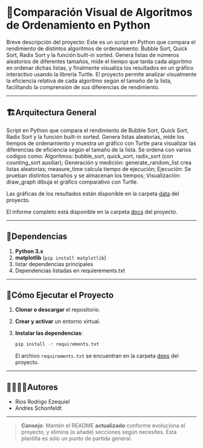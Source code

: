 # 🐍Comparación Visual de Algoritmos de Ordenamiento en Python

Breve descripción del proyecto:
Este es un script en Python que compara el rendimiento de distintos algoritmos de ordenamiento: Bubble Sort, Quick Sort, Radix Sort y la función built-in sorted. Genera listas de números aleatorios de diferentes tamaños, mide el tiempo que tarda cada algoritmo en ordenar dichas listas, y finalmente visualiza los resultados en un gráfico interactivo usando la librería Turtle. El proyecto permite analizar visualmente la eficiencia relativa de cada algoritmo según el tamaño de la lista, facilitando la comprensión de sus diferencias de rendimiento.

---
## 🏗Arquitectura General

Script en Python que compara el rendimiento de Bubble Sort, Quick Sort, Radix Sort y la función built-in sorted. Genera listas aleatorias, mide los tiempos de ordenamiento y muestra un gráfico con Turtle para visualizar las diferencias de eficiencia según el tamaño de la lista. Se ordena con varios codigos como: Algoritmos: bubble_sort, quick_sort, radix_sort (con counting_sort auxiliar); Generación y medición: generate_random_list crea listas aleatorias; measure_time calcula tiempo de ejecución; Ejecución: Se prueban distintos tamaños y se almacenan los tiempos; Visualización: draw_graph dibuja el gráfico comparativo con Turtle.

Las gráficas de los resultados están disponible en la carpeta [data](./data) del proyecto.

El informe completo está disponible en la carpeta [docs](./docs) del proyecto.

---
## 📑Dependencias

1. **Python 3.x**
2. **matplotlib** (`pip install matplotlib`)
3. listar dependencias principales
4. Dependencias listadas en requierements.txt

---
## 🚀Cómo Ejecutar el Proyecto
1. **Clonar o descargar** el repositorio.

2. **Crear y activar** un entorno virtual.

3. **Instalar las dependencias**:
   ```bash
   pip install -r requirements.txt
   ```
   El archivo `requirements.txt` se encuentran en la carpeta [deps](./deps) del proyecto.

---
## 🙎‍♀️🙎‍♂️Autores

- Rios Rodrigo Ezequiel
- Andres Schonfeldt

---

> **Consejo**: Mantén el README **actualizado** conforme evoluciona el proyecto, y elimina (o añade) secciones según necesites. Esta plantilla es sólo un punto de partida general.
